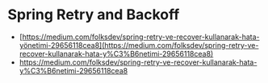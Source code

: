 # Spring Retry and Backoff

- [https://medium.com/folksdev/spring-retry-ve-recover-kullanarak-hata-yönetimi-29656118cea8](https://medium.com/folksdev/spring-retry-ve-recover-kullanarak-hata-y%C3%B6netimi-29656118cea8)
- <https://medium.com/folksdev/spring-retry-ve-recover-kullanarak-hata-y%C3%B6netimi-29656118cea8>
